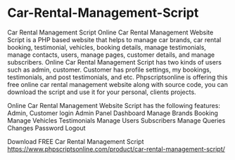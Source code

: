 # Car-Rental-Management-Script
Car Rental Management Script  Online Car Rental Management Website Script is a PHP based website that helps to manage car brands, car rental booking, testimonial, vehicles, booking details, manage testimonials, manage contacts, users, manage pages, customer details, and manage subscribers. Online Car Rental Management Script has two kinds of users such as admin, customer. Customer has profile settings, my bookings, testimonials, and post testimonials, and etc. Phpscriptsonline is offering this free online car rental management website along with source code, you can download the script and use it for your personal, clients projects.  

Online Car Rental Management Website Script has the following features:  Admin, Customer login Admin Panel Dashboard Manage Brands Booking Manage Vehicles Testimonials Manage Users Subscribers Manage Queries Changes Password Logout

Download FREE Car Rental Management Script
https://www.phpscriptsonline.com/product/car-rental-management-script/
